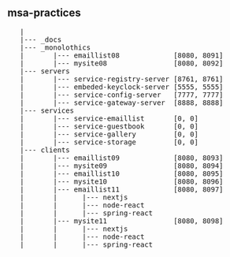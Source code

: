 ## msa-practices

<pre>
   |
   |--- _docs
   |--- _monolothics
   |       |--- emaillist08             [8080, 8091]
   |       |--- mysite08                [8080, 8092]
   |--- servers
   |       |--- service-registry-server [8761, 8761]
   |       |--- embeded-keyclock-server	[5555, 5555]
   |       |--- service-config-server	[7777, 7777]
   |       |--- service-gateway-server	[8888, 8888]
   |--- services
   |       |--- service-emaillist       [0, 0]
   |       |--- service-guestbook       [0, 0]
   |       |--- service-gallery         [0, 0]
   |       |--- service-storage         [0, 0]
   |--- clients
   |       |--- emaillist09             [8080, 8093]
   |       |--- mysite09                [8080, 8094]
   |       |--- emaillist10             [8080, 8095]
   |       |--- mysite10                [8080, 8096]
   |       |--- emaillist11             [8080, 8097]
   |       |      |--- nextjs
   |       |      |--- node-react
   |       |      |--- spring-react
   |       |--- mysite11                [8080, 8098]
   |       |      |--- nextjs
   |       |      |--- node-react
   |       |      |--- spring-react
</pre>



 


  
